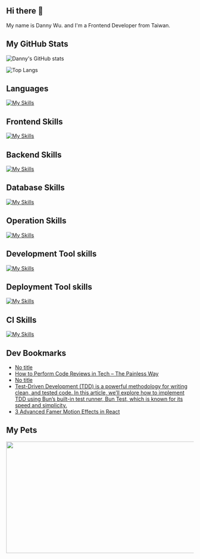 
## Hi there 👋
My name is Danny Wu. and I'm a Frontend Developer from Taiwan.

## My GitHub Stats
![Danny's GitHub stats](https://github-readme-stats.vercel.app/api?username=danny101201&show_icons=true&count_private=true&theme=react)

![Top Langs](https://github-readme-stats.vercel.app/api/top-langs/?username=danny101201&layout=compact&theme=react)


## Languages
[![My Skills](https://skillicons.dev/icons?i=js,html,css,ts,react,nodejs)](https://skillicons.dev)

## Frontend Skills

[![My Skills](https://skillicons.dev/icons?i=react,materialui,tailwind,sass,bootstrap,redux,vite,nextjs)](https://skillicons.dev)

## Backend Skills

[![My Skills](https://skillicons.dev/icons?i=express,nodejs,graphql,nestjs)](https://skillicons.dev)

## Database Skills

[![My Skills](https://skillicons.dev/icons?i=mongodb,redis,mysql,postgres,prisma)](https://skillicons.dev)

## Operation Skills

[![My Skills](https://skillicons.dev/icons?i=docker,git,githubactions,linux,vim,nginx)](https://skillicons.dev)

## Development Tool skills

[![My Skills](https://skillicons.dev/icons?i=github,git,vscode,webpack)](https://skillicons.dev)

## Deployment Tool skills

[![My Skills](https://skillicons.dev/icons?i=vercel,netlify)](https://skillicons.dev)


## CI Skills

[![My Skills](https://skillicons.dev/icons?i=gitlab)](https://skillicons.dev)


## Dev Bookmarks
<!-- daily.dev BOOKMARKS:START -->
- [No title](https://app.daily.dev/posts/dNZEuuLx7?utm_source=rss&utm_medium=bookmarks&utm_campaign=NRtczkLiNqtGyKkglwy1k)
- [How to Perform Code Reviews in Tech – The Painless Way](https://app.daily.dev/posts/YWgHDoIEj?utm_source=rss&utm_medium=bookmarks&utm_campaign=NRtczkLiNqtGyKkglwy1k)
- [No title](https://app.daily.dev/posts/HSXX64nz7?utm_source=rss&utm_medium=bookmarks&utm_campaign=NRtczkLiNqtGyKkglwy1k)
- [Test-Driven Development &lpar;TDD&rpar; is a powerful methodology for writing clean, and tested code. In this article, we’ll explore how to implement TDD using Bun’s built-in test runner, Bun Test, which is known for its speed and simplicity.](https://app.daily.dev/posts/Ma5FCSirz?utm_source=rss&utm_medium=bookmarks&utm_campaign=NRtczkLiNqtGyKkglwy1k)
- [3 Advanced Famer Motion Effects in React](https://app.daily.dev/posts/8Pjt8LSQh?utm_source=rss&utm_medium=bookmarks&utm_campaign=NRtczkLiNqtGyKkglwy1k)
<!-- daily.dev BOOKMARKS:END -->

## My Pets

<a href="https://github.com/devxb/gitanimals">
<img
  src="https://render.gitanimals.org/farms/Danny101201"
  width="600"
  height="300"
/>
</a>
